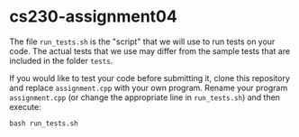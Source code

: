 # cs230-assignment04

The file `run_tests.sh` is the "script" that we will use to run tests on your code. The actual tests that we use may differ from the sample tests that are included in the folder `tests`. 

If you would like to test your code before submitting it, clone this repository and replace `assignment.cpp` with your own program. Rename your program `assignment.cpp` (or change the appropriate line in `run_tests.sh`) and then execute:

```
bash run_tests.sh
```
